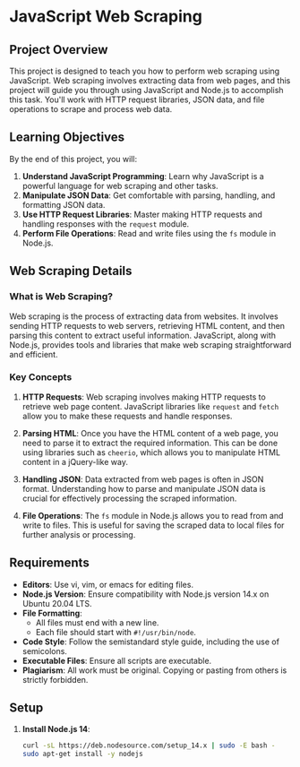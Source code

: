 # JavaScript Web Scraping

## Project Overview

This project is designed to teach you how to perform web scraping using JavaScript. Web scraping involves extracting data from web pages, and this project will guide you through using JavaScript and Node.js to accomplish this task. You'll work with HTTP request libraries, JSON data, and file operations to scrape and process web data.

## Learning Objectives

By the end of this project, you will:

1. **Understand JavaScript Programming**: Learn why JavaScript is a powerful language for web scraping and other tasks.
2. **Manipulate JSON Data**: Get comfortable with parsing, handling, and formatting JSON data.
3. **Use HTTP Request Libraries**: Master making HTTP requests and handling responses with the `request` module.
4. **Perform File Operations**: Read and write files using the `fs` module in Node.js.

## Web Scraping Details

### What is Web Scraping?

Web scraping is the process of extracting data from websites. It involves sending HTTP requests to web servers, retrieving HTML content, and then parsing this content to extract useful information. JavaScript, along with Node.js, provides tools and libraries that make web scraping straightforward and efficient.

### Key Concepts

1. **HTTP Requests**: Web scraping involves making HTTP requests to retrieve web page content. JavaScript libraries like `request` and `fetch` allow you to make these requests and handle responses.
   
2. **Parsing HTML**: Once you have the HTML content of a web page, you need to parse it to extract the required information. This can be done using libraries such as `cheerio`, which allows you to manipulate HTML content in a jQuery-like way.

3. **Handling JSON**: Data extracted from web pages is often in JSON format. Understanding how to parse and manipulate JSON data is crucial for effectively processing the scraped information.

4. **File Operations**: The `fs` module in Node.js allows you to read from and write to files. This is useful for saving the scraped data to local files for further analysis or processing.

## Requirements

- **Editors**: Use vi, vim, or emacs for editing files.
- **Node.js Version**: Ensure compatibility with Node.js version 14.x on Ubuntu 20.04 LTS.
- **File Formatting**:
  - All files must end with a new line.
  - Each file should start with `#!/usr/bin/node`.
- **Code Style**: Follow the semistandard style guide, including the use of semicolons.
- **Executable Files**: Ensure all scripts are executable.
- **Plagiarism**: All work must be original. Copying or pasting from others is strictly forbidden.

## Setup

1. **Install Node.js 14**:
   ```bash
   curl -sL https://deb.nodesource.com/setup_14.x | sudo -E bash -
   sudo apt-get install -y nodejs
